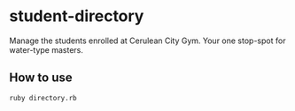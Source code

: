 # student-directory #

Manage the students enrolled at Cerulean City Gym. Your one stop-spot for
water-type masters.

## How to use ##

```shell
ruby directory.rb
```
